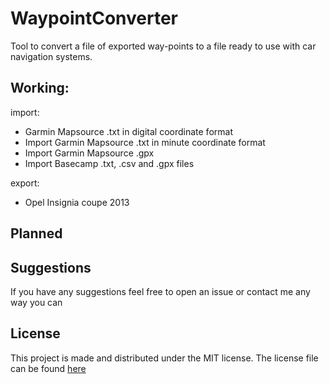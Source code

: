WaypointConverter
=================

Tool to convert a file of exported way-points to a file ready to use with car navigation systems.

Working:
--------

import:
*  Garmin Mapsource .txt in digital coordinate format
*  Import Garmin Mapsource .txt in minute coordinate format
*  Import Garmin Mapsource .gpx
*  Import Basecamp .txt, .csv and .gpx files

export:
-  Opel Insignia coupe 2013

Planned
-------

Suggestions
-----------

If you have any suggestions feel free to open an issue or contact me any way you can

License
-------

This project is made and distributed under the MIT license.
The license file can be found [here](https://github.com/pveeckhout/WaypointConverter/blob/master/LICENSE.md)
